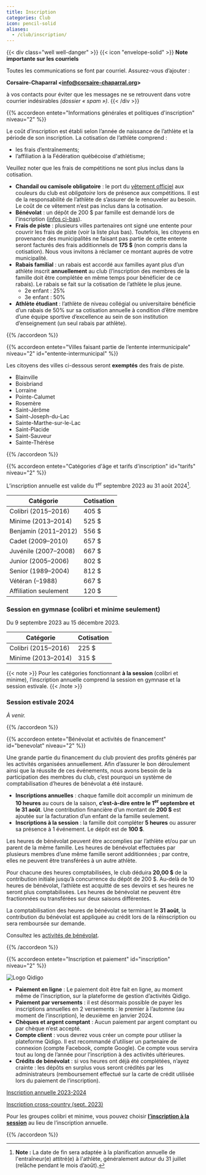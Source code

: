 ```yaml
---
title: Inscription
categories: Club
icon: pencil-solid
aliases:
  - /club/inscription/
---
```


{{< div class="well well-danger" >}}
{{< icon "envelope-solid" >}} **Note importante sur les courriels**

Toutes les communications se font par courriel. Assurez-vous d’ajouter :

**Corsaire-Chaparral \<info@corsaire-chaparral.org\>**

à vos contacts pour éviter que les messages ne se retrouvent dans votre courrier indésirables _(dossier « spam »)_.
{{< /div >}}

{{% accordeon entete="Informations générales et politiques d'inscription" niveau="2" %}}

Le coût d’inscription est établi selon l’année de naissance de l’athlète et la période de son inscription.
La cotisation de l’athlète comprend :

- les frais d’entraînements;
- l’affiliation à la Fédération québécoise d'athlétisme;

Veuillez noter que les frais de compétitions ne sont plus inclus dans la cotisation.

- **Chandail ou camisole obligatoire** : le port du [vêtement officiel](/club/vetements/) aux couleurs du club est _obligatoire_ lors de présence aux compétitions.  Il est de la responsabilité de l’athlète de s’assurer de le renouveler au besoin. Le coût de ce vêtement n’est pas inclus dans la cotisation.
- **Bénévolat** : un dépôt de 200&nbsp;$ par famille est demandé lors de l'inscription ([infos ci-bas](#benevolat)).
- **Frais de piste** : plusieurs villes partenaires ont signé une entente pour couvrir les frais de piste (voir la liste plus bas). Toutefois, les citoyens en provenance des municipalités ne faisant pas partie de cette entente seront facturés des frais additionnels de **175 $** (non compris dans la cotisation). Nous vous invitons à réclamer ce montant auprès de votre municipalité.
- **Rabais familial** : un rabais est accordé aux familles ayant plus d’un athlète inscrit **annuellement** au club (l’inscription des membres de la famille doit être complétée en même temps pour bénéficier de ce rabais). Le rabais se fait sur la cotisation de l’athlète le plus jeune.
  - 2e enfant : 25%
  - 3e enfant : 50%
- **Athlète étudiant** : l’athlète de niveau collégial ou universitaire bénéficie d’un rabais de 50% sur sa cotisation annuelle à condition d’être membre d’une équipe sportive d’excellence au sein de son institution d’enseignement (un seul rabais par athlète).

{{% /accordeon %}}


<!--
### Inscription estivale

Du 1<sup>er</sup> mai 2023 au 31 juillet 2023.

{{< div class="well" >}}
L’inscription pour la session d’été sera ouverte à compter du 1<sup>er</sup> avril 2023.
{{< /div >}}


| Catégorie             | Cotisation |
|-----------------------|------------|
| Colibri (2014–2015)   | 255 $      |
| Minime (2012–2013)    | 315 $      |
| Benjamin (2010–2011)  | 341 $      |
| Cadet (2008–2009)     | 366 $      |
| Juvénile (2006–2007)  | 371 $      |
| Junior (2004–2005)    | 442 $      |
| Senior (1988–2003)    | 452 $      |
| Vétéran (–1987)       | 371 $      |
-->

{{% accordeon entete="Villes faisant partie de l’entente intermunicipale" niveau="2" id="entente-intermunicipal" %}}

Les citoyens des villes ci-dessous seront **exemptés** des frais de piste.

- Blainville
- Boisbriand
- Lorraine
- Pointe-Calumet
- Rosemère
- Saint-Jérôme
- Saint-Joseph-du-Lac
- Sainte-Marthe-sur-le-Lac
- Saint-Placide
- Saint-Sauveur
- Sainte-Thérèse

{{% /accordeon %}}

{{% accordeon entete="Catégories d'âge et tarifs d'inscription" id="tarifs" niveau="2" %}}

L’inscription annuelle est valide du 1<sup>er</sup> septembre 2023 au 31 août 2024[^inscription-annuelle].

[^inscription-annuelle]: **Note :** La date de fin sera adaptée à la planification annuelle de l'entraîneur(e) attitré(e) à l'athlète, généralement autour du 31 juillet (relâche pendant le mois d’août).

| Catégorie             | Cotisation |
|-----------------------|------------|
| Colibri (2015–2016)   | 405 $      |
| Minime (2013–2014)    | 525 $      |
| Benjamin (2011–2012)  | 556 $      |
| Cadet (2009–2010)     | 657 $      |
| Juvénile (2007–2008)  | 667 $      |
| Junior (2005–2006)    | 802 $      |
| Senior (1989–2004)    | 812 $      |
| Vétéran (–1988)       | 667 $      |
| Affiliation seulement | 120 $      |

### Session en gymnase (colibri et minime seulement)

Du 9 septembre 2023 au 15 décembre 2023.

| Catégorie            | Cotisation |
|----------------------|------------|
| Colibri (2015–2016)  | 225 $      |
| Minime (2013–2014)   | 315 $      |

{{< note >}}
Pour les catégories fonctionnant **à la session** (colibri et minime), l’inscription annuelle comprend la session en gymnase et la session estivale.
{{< /note >}}

### Session estivale 2024

_À venir._

{{% /accordeon %}}

{{% accordeon entete="Bénévolat et activités de financement" id="benevolat" niveau="2" %}}

Une grande partie du financement du club provient des profits générés par les activités organisées annuellement. Afin d’assurer le bon déroulement ainsi que la réussite de ces événements, nous avons besoin de la participation des membres du club, c’est pourquoi un système de comptabilisation d’heures de bénévolat a été instauré.

- **Inscriptions annuelles** : chaque famille doit accomplir un minimum de **10 heures** au cours de la saison, **c’est-à-dire entre le 1<sup>er</sup> septembre et le 31 août**.  Une contribution financière d’un montant de **200&nbsp;$** est ajoutée sur la facturation d’un enfant de la famille seulement.
- **Inscriptions à la session** : la famille doit compléter **5 heures** ou assurer sa présence à 1 événement. Le dépôt est de **100&nbsp;$**.

Les heures de bénévolat peuvent être accomplies par l’athlète et/ou par un parent de la même famille. Les heures de bénévolat effectuées par plusieurs membres d’une même famille seront additionnées ; par contre, elles ne peuvent être transférées à un autre athlète.

Pour chacune des heures comptabilisées, le club déduira **20,00&nbsp;$** de la contribution initiale jusqu’à concurrence du dépôt de 200 $. Au-delà de 10 heures de bénévolat, l’athlète est acquitté de ses devoirs et ses heures ne seront plus comptabilisées. Les heures de bénévolat ne peuvent être fractionnées ou transférées sur deux saisons différentes.

La comptabilisation des heures de bénévolat se terminant le **31 août**, la contribution du bénévolat est appliquée au crédit lors de la réinscription ou sera remboursée sur demande.

Consultez les [activités de bénévolat](/club/benevolat/).

{{% /accordeon %}}

{{% accordeon entete="Inscription et paiement" id="inscription" niveau="2" %}}

![Logo Qidigo](/img/logo-qidigo.png)

- **Paiement en ligne** : Le paiement doit être fait en ligne, au moment même de l’inscription, sur la plateforme de gestion d’activités Qidigo.
- **Paiement par versements** : il est désormais possible de payer les inscriptions annuelles en 2 versements : le premier à l’automne (au moment de l’inscription), le deuxième en janvier 2024.
- **Chèques et argent comptant** : Aucun paiement par argent comptant ou par chèque n’est accepté.
- **Compte client** : vous devrez vous créer un compte pour utiliser la plateforme Qidigo. Il est recommandé d’utiliser un partenaire de connexion (compte Facebook, compte Google). Ce compte vous servira tout au long de l’année pour l’inscription à des activités ultérieures.
- **Crédits de bénévolat** : si vos heures ont déjà été complétées, n’ayez crainte : les dépôts en surplus vous seront crédités par les administrateurs (remboursement effectué sur la carte de crédit utilisée lors du paiement de l’inscription).

<a class="btn btn-primary btn--block" href="https://www.qidigo.com/u/Club-dathletisme-Corsaire-Chaparral/memberships">Inscription annuelle 2023-2024</a>

<a class="btn btn-tertiary btn--block" href="https://www.qidigo.com/u/Club-dathletisme-Corsaire-Chaparral/activity/15348/group/229526">Inscription cross-country (sept. 2023)</a>

Pour les groupes colibri et minime, vous pouvez choisir [**l’inscription à la session**](https://www.qidigo.com/u/Club-dathletisme-Corsaire-Chaparral/activity/15348/session) au lieu de l’inscription annuelle.

{{% /accordeon %}}



